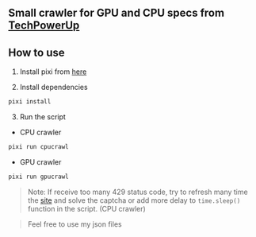 ## Small crawler for GPU and CPU specs from [TechPowerUp](https://www.techpowerup.com/) 

## How to use
1. Install pixi from [here](https://pixi.sh/latest/)

2. Install dependencies
```bash
pixi install
```

3. Run the script
- CPU crawler
```bash
pixi run cpucrawl
```
- GPU crawler
```bash
pixi run gpucrawl
```

> Note: If receive too many 429 status code, try to refresh many time the [site](https://www.techpowerup.com/cpu-specs) and solve the captcha or add more delay to `time.sleep()` function in the script. (CPU crawler)

> Feel free to use my json files
